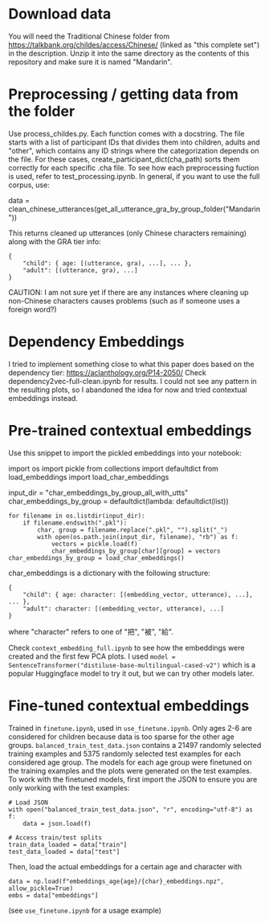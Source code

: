 # Download data 
You will need the Traditional Chinese folder from https://talkbank.org/childes/access/Chinese/ (linked as "this complete set") in the description. 
Unzip it into the same directory as the contents of this repository and make sure it is named "Mandarin". 

# Preprocessing / getting data from the folder 
Use process_childes.py. Each function comes with a docstring. 
The file starts with a list of participant IDs that divides them into children, adults and "other", which contains any ID strings where the categorization depends on the file. For these cases, create_participant_dict(cha_path) sorts them correctly for each specific .cha file. 
To see how each preprocessing fuction is used, refer to test_processing.ipynb. 
In general, if you want to use the full corpus, use: 

data = clean_chinese_utterances(get_all_utterance_gra_by_group_folder("Mandarin"))

This returns cleaned up utterances (only Chinese characters remaining) along with the GRA tier info: 

    {
        "child": { age: [(utterance, gra), ...], ... },
        "adult": [(utterance, gra), ...]
    }


CAUTION: I am not sure yet if there are any instances where cleaning up non-Chinese characters causes problems (such as if someone uses a foreign word?) 

# Dependency Embeddings 
I tried to implement something close to what this paper does based on the dependency tier: https://aclanthology.org/P14-2050/ 
Check dependency2vec-full-clean.ipynb for results. I could not see any pattern in the resulting plots, so I abandoned the idea for now and tried contextual embeddings instead. 

# Pre-trained contextual embeddings 
Use this snippet to import the pickled embeddings into your notebook: 

import os
import pickle
from collections import defaultdict
from load_embeddings import load_char_embeddings

input_dir = "char_embeddings_by_group_all_with_utts"
char_embeddings_by_group = defaultdict(lambda: defaultdict(list))

    for filename in os.listdir(input_dir):
        if filename.endswith(".pkl"):
            char, group = filename.replace(".pkl", "").split("_")
            with open(os.path.join(input_dir, filename), "rb") as f:
                vectors = pickle.load(f)
                char_embeddings_by_group[char][group] = vectors
    char_embeddings_by_group = load_char_embeddings()

char_embeddings is a dictionary with the following structure: 

    {
        "child": { age: character: [(embedding_vector, utterance), ...], ... },
        "adult": character: [(embedding_vector, utterance), ...]
    }
where "character" refers to one of "把", "被", "給".

Check `context_embedding_full.ipynb` to see how the embeddings were created and the first few PCA plots. 
I used `model = SentenceTransformer("distiluse-base-multilingual-cased-v2")` which is a popular Huggingface model to try it out, but we can try other models later. 

# Fine-tuned contextual embeddings 
Trained in `finetune.ipynb`, used in `use_finetune.ipynb`. Only ages 2-6 are considered for children because data is too sparse for the other age groups. 
`balanced_train_test_data.json` contains a 21497 randomly selected training examples and 5375 randomly selected test examples for each considered age group. The models for each age group were finetuned on the training examples and the plots were generated on the test examples. 
To work with the finetuned models, first import the JSON to ensure you are only working with the test examples: 

    # Load JSON
    with open("balanced_train_test_data.json", "r", encoding="utf-8") as f:
        data = json.load(f)
    
    # Access train/test splits
    train_data_loaded = data["train"]
    test_data_loaded = data["test"]

Then, load the actual embeddings for a certain age and character with 

    data = np.load(f"embeddings_age{age}/{char}_embeddings.npz", allow_pickle=True)
    embs = data["embeddings"]

(see `use_finetune.ipynb` for a usage example) 
